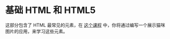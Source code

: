 # 基础 HTML 和 HTML5

这部分包含了 HTML 最常见的元素，在 [这个课程](https://chinese.freecodecamp.org/learn/responsive-web-design/#basic-html-and-html5) 中，你将通过编写一个展示猫咪图片的应用，来学习这些元素。
